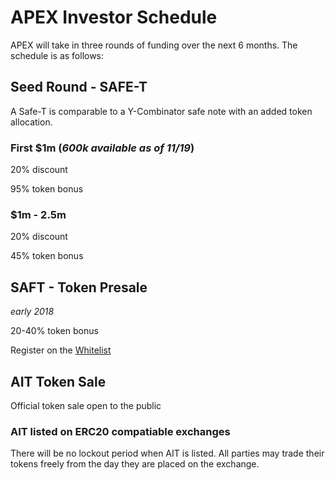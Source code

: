 
# APEX Investor Schedule

APEX will take in three rounds of funding over the next 6 months.  The schedule is as follows:

## Seed Round - SAFE-T

A Safe-T is comparable to a Y-Combinator safe note with an added token allocation.

### First $1m (_600k available as of 11/19_)

20% discount

95% token bonus

### $1m - 2.5m

20% discount

45% token bonus

## SAFT - Token Presale

*early 2018*

20-40% token bonus

Register on the [Whitelist](http://doapex.com/#/tokensale)

## AIT Token Sale

Official token sale open to the public
 
### AIT listed on ERC20 compatiable exchanges

There will be no lockout period when AIT is listed.  All parties may trade their tokens freely from the day they are placed on the exchange.
 
 

